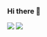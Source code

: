 ### Hi there 👋

<img src="https://github-readme-stats.vercel.app/api?username=Tom974&count_private=true" />
<img src="https://github-readme-stats.vercel.app/api/top-langs/?username=Tom974&langs_count=8" />


<!--
**Tom974/Tom974** is a ✨ _special_ ✨ repository because its `README.md` (this file) appears on your GitHub profile.

Here are some ideas to get you started:

- 🔭 I’m currently working on ...
- 🌱 I’m currently learning ...
- 👯 I’m looking to collaborate on ...
- 🤔 I’m looking for help with ...
- 💬 Ask me about ...
- 📫 How to reach me: ...
- 😄 Pronouns: ...
- ⚡ Fun fact: ...
-->